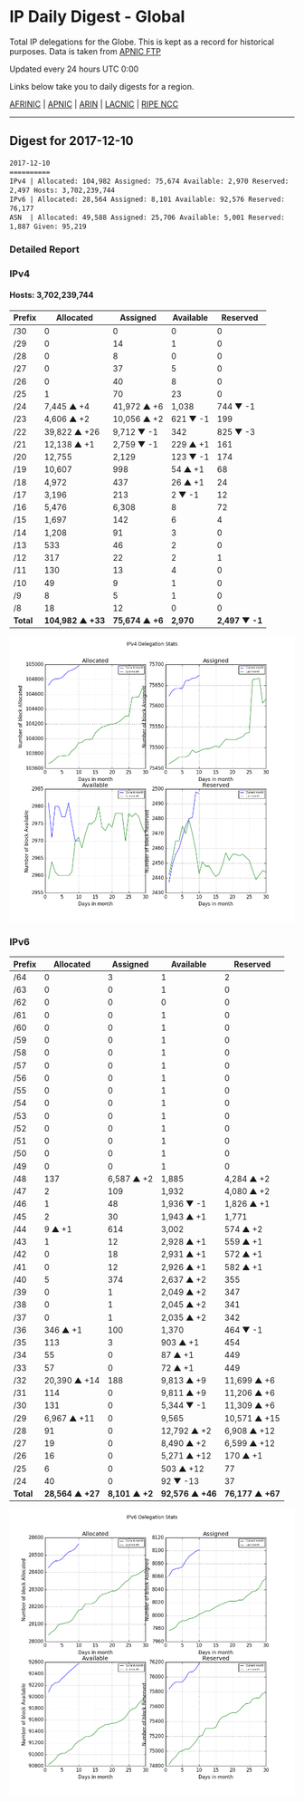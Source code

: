 # IP Daily Digest - Global

Total IP delegations for the Globe. This is kept as a record for historical purposes. Data is taken from [APNIC FTP](https://ftp.apnic.net/)

Updated every 24 hours UTC 0:00

Links below take you to daily digests for a region.

[AFRINIC](./archives/AFRINIC/) | [APNIC](./archives/APNIC/) | [ARIN](./archives/ARIN/) | [LACNIC](./archives/LACNIC/) | [RIPE NCC](./archives/RIPE_NCC/)

---

## Digest for 2017-12-10
```
2017-12-10
==========
IPv4 | Allocated: 104,982 Assigned: 75,674 Available: 2,970 Reserved: 2,497 Hosts: 3,702,239,744
IPv6 | Allocated: 28,564 Assigned: 8,101 Available: 92,576 Reserved: 76,177
ASN  | Allocated: 49,588 Assigned: 25,706 Available: 5,001 Reserved: 1,887 Given: 95,219
```

### Detailed Report

### IPv4

#### Hosts: **3,702,239,744**

| Prefix | Allocated | Assigned | Available | Reserved |
| ----- | ----- | ----- | ----- | ----- |
| /30 | 0 | 0 | 0 | 0 |
| /29 | 0 | 14 | 1 | 0 |
| /28 | 0 | 8 | 0 | 0 |
| /27 | 0 | 37 | 5 | 0 |
| /26 | 0 | 40 | 8 | 0 |
| /25 | 1 | 70 | 23 | 0 |
| /24 | 7,445 ▲ +4 | 41,972 ▲ +6 | 1,038 | 744 ▼ -1 |
| /23 | 4,606 ▲ +2 | 10,056 ▲ +2 | 621 ▼ -1 | 199 |
| /22 | 39,822 ▲ +26 | 9,712 ▼ -1 | 342 | 825 ▼ -3 |
| /21 | 12,138 ▲ +1 | 2,759 ▼ -1 | 229 ▲ +1 | 161 |
| /20 | 12,755 | 2,129 | 123 ▼ -1 | 174 |
| /19 | 10,607 | 998 | 54 ▲ +1 | 68 |
| /18 | 4,972 | 437 | 26 ▲ +1 | 24 |
| /17 | 3,196 | 213 | 2 ▼ -1 | 12 |
| /16 | 5,476 | 6,308 | 8 | 72 |
| /15 | 1,697 | 142 | 6 | 4 |
| /14 | 1,208 | 91 | 3 | 0 |
| /13 | 533 | 46 | 2 | 0 |
| /12 | 317 | 22 | 2 | 1 |
| /11 | 130 | 13 | 4 | 0 |
| /10 | 49 | 9 | 1 | 0 |
| /9 | 8 | 5 | 1 | 0 |
| /8 | 18 | 12 | 0 | 0 |
| **Total** | **104,982 ▲ +33** | **75,674 ▲ +6** | **2,970** | **2,497 ▼ -1** |

![ipv4-stats](ipv4-figure.png)

### IPv6

| Prefix | Allocated | Assigned | Available | Reserved |
| ----- | ----- | ----- | ----- | ----- |
| /64 | 0 | 3 | 1 | 2 |
| /63 | 0 | 0 | 1 | 0 |
| /62 | 0 | 0 | 0 | 0 |
| /61 | 0 | 0 | 1 | 0 |
| /60 | 0 | 0 | 1 | 0 |
| /59 | 0 | 0 | 1 | 0 |
| /58 | 0 | 0 | 1 | 0 |
| /57 | 0 | 0 | 1 | 0 |
| /56 | 0 | 0 | 1 | 0 |
| /55 | 0 | 0 | 1 | 0 |
| /54 | 0 | 0 | 1 | 0 |
| /53 | 0 | 0 | 1 | 0 |
| /52 | 0 | 0 | 1 | 0 |
| /51 | 0 | 0 | 1 | 0 |
| /50 | 0 | 0 | 1 | 0 |
| /49 | 0 | 0 | 1 | 0 |
| /48 | 137 | 6,587 ▲ +2 | 1,885 | 4,284 ▲ +2 |
| /47 | 2 | 109 | 1,932 | 4,080 ▲ +2 |
| /46 | 1 | 48 | 1,936 ▼ -1 | 1,826 ▲ +1 |
| /45 | 2 | 30 | 1,943 ▲ +1 | 1,771 |
| /44 | 9 ▲ +1 | 614 | 3,002 | 574 ▲ +2 |
| /43 | 1 | 12 | 2,928 ▲ +1 | 559 ▲ +1 |
| /42 | 0 | 18 | 2,931 ▲ +1 | 572 ▲ +1 |
| /41 | 0 | 12 | 2,926 ▲ +1 | 582 ▲ +1 |
| /40 | 5 | 374 | 2,637 ▲ +2 | 355 |
| /39 | 0 | 1 | 2,049 ▲ +2 | 347 |
| /38 | 0 | 1 | 2,045 ▲ +2 | 341 |
| /37 | 0 | 1 | 2,035 ▲ +2 | 342 |
| /36 | 346 ▲ +1 | 100 | 1,370 | 464 ▼ -1 |
| /35 | 113 | 3 | 903 ▲ +1 | 454 |
| /34 | 55 | 0 | 87 ▲ +1 | 449 |
| /33 | 57 | 0 | 72 ▲ +1 | 449 |
| /32 | 20,390 ▲ +14 | 188 | 9,813 ▲ +9 | 11,699 ▲ +6 |
| /31 | 114 | 0 | 9,811 ▲ +9 | 11,206 ▲ +6 |
| /30 | 131 | 0 | 5,344 ▼ -1 | 11,309 ▲ +6 |
| /29 | 6,967 ▲ +11 | 0 | 9,565 | 10,571 ▲ +15 |
| /28 | 91 | 0 | 12,792 ▲ +2 | 6,908 ▲ +12 |
| /27 | 19 | 0 | 8,490 ▲ +2 | 6,599 ▲ +12 |
| /26 | 16 | 0 | 5,271 ▲ +12 | 170 ▲ +1 |
| /25 | 6 | 0 | 503 ▲ +12 | 77 |
| /24 | 40 | 0 | 92 ▼ -13 | 37 |
| **Total** | **28,564 ▲ +27** | **8,101 ▲ +2** | **92,576 ▲ +46** | **76,177 ▲ +67** |

![ipv6-stats](ipv6-figure.png)